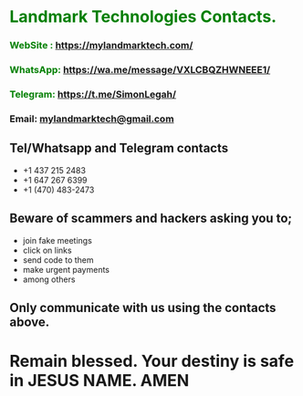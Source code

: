 #  **<span style="color:green">Landmark Technologies Contacts.</span>**
### **<span style="color:green">WebSite : <https://mylandmarktech.com/></span>**
### **<span style="color:green">WhatsApp: <https://wa.me/message/VXLCBQZHWNEEE1/></span>**
### **<span style="color:green">Telegram: <https://t.me/SimonLegah/></span>**
### **Email: mylandmarktech@gmail.com**
## Tel/Whatsapp and Telegram contacts
+ +1 437 215 2483   
+ +1 647 267 6399
+ +1 (470) 483-2473 
## Beware of scammers and hackers asking you to;
+ join fake meetings
+ click on links 
+ send code to them
+ make urgent payments
+ among others
## Only communicate with us using the contacts above.
# Remain blessed. Your destiny is safe in JESUS NAME. AMEN
